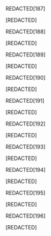 
REDACTED[187]

[REDACTED]

REDACTED[188]

[REDACTED]

REDACTED[189]

[REDACTED]

REDACTED[190]

[REDACTED]

REDACTED[191]

[REDACTED]

REDACTED[192]

[REDACTED]

REDACTED[193]

[REDACTED]

REDACTED[194]

[REDACTED]

REDACTED[195]

[REDACTED]

REDACTED[196]

[REDACTED]

